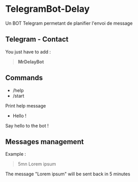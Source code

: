 # TelegramBot-Delay
Un BOT Telegram permetant de planifier l'envoi de message

## Telegram - Contact
You just have to add :
> **MrDelayBot**

## Commands
- /help 
- /start

Print help message
- Hello !

Say hello to the bot !

## Messages management

Example :
> 5mn Lorem ipsum

The message "Lorem ipsum" will be sent back in 5 minutes

